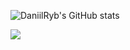 ![DaniilRyb's GitHub stats](https://github-readme-stats.vercel.app/api?username=DaniilRyb&show_icons=true&theme=radical)

![](https://komarev.com/ghpvc/?username=DaniilRyb&style=flat-square&label=PROFILE+VIEWS)

